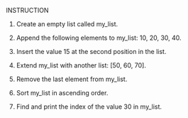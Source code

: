 INSTRUCTION

1. Create an empty list called my_list.

2. Append the following elements to my_list: 10, 20, 30, 40.

3. Insert the value 15 at the second position in the list.

4. Extend my_list with another list: [50, 60, 70].

5. Remove the last element from my_list.

6. Sort my_list in ascending order.

7. Find and print the index of the value 30 in my_list.